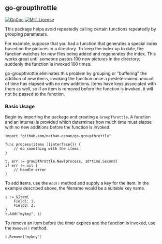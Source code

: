 ## go-groupthrottle

[![GoDoc](https://godoc.org/github.com/nathan-osman/go-groupthrottle?status.svg)](https://godoc.org/github.com/nathan-osman/go-groupthrottle)
[![MIT License](http://img.shields.io/badge/license-MIT-9370d8.svg?style=flat)](http://opensource.org/licenses/MIT)

This package helps avoid repeatedly calling certain functions repeatedly by grouping parameters.

For example, suppose that you had a function that generates a special index based on the pictures in a directory. To keep the index up to date, the function watches for new files being added and regenerates the index. This works great until someone pastes 100 new pictures in the directory; suddenly the function is invoked 100 times.

go-groupthrottle eliminates this problem by grouping or "buffering" the addition of new items, invoking the function once a predetermined amount of time has elapsed with no new additions. Items have keys associated with them as well, so if an item is removed before the function is invoked, it will not be passed to the function.

### Basic Usage

Begin by importing the package and creating a `GroupThrottle`. A function and an interval is provided which determines how much time must elapse with no new additions before the function is invoked.

    import "github.com/nathan-osman/go-groupthrottle"

    func process(items []interface{}) {
        // do something with the items
    }

    t, err := groupthrottle.New(process, 10*time.Second)
    if err != nil {
        // handle error
    }

To add items, use the `Add()` method and supply a key for the item. In the example described above, the filename would be a suitable key name.

    i := &Item{
        Field1: 1,
        Field2: 2,
    }
    t.Add("mykey", i)

To remove an item before the timer expires and the function is invoked, use the `Remove()` method.

    t.Remove("mykey")
